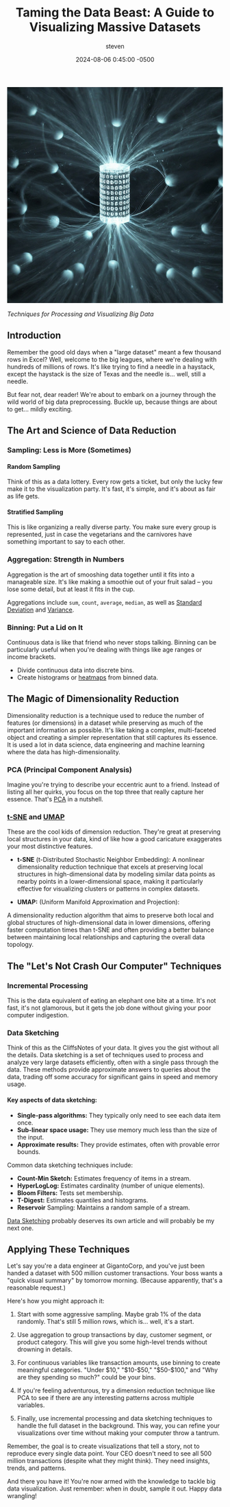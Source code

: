 ﻿---
title:  "Taming the Data Beast: A Guide to Visualizing Massive Datasets"
date:   2024-08-06 0:45:00 -0500
categories:
- data-engineering
- data-visualization
- scikit-learn
author: steven
---


![](/assets/images/big-data-md.png)

_Techniques for Processing and Visualizing Big Data_

## Introduction

Remember the good old days when a "large dataset" meant a few thousand rows in Excel? Well, welcome to the big leagues, where we're dealing with hundreds of millions of rows. It's like trying to find a needle in a haystack, except the haystack is the size of Texas and the needle is... well, still a needle.

But fear not, dear reader! We're about to embark on a journey through the wild world of big data preprocessing. Buckle up, because things are about to get... mildly exciting.

## The Art and Science of Data Reduction

### Sampling: Less is More (Sometimes)

#### Random Sampling
Think of this as a data lottery. Every row gets a ticket, but only the lucky few make it to the visualization party. It's fast, it's simple, and it's about as fair as life gets.

#### Stratified Sampling
This is like organizing a really diverse party. You make sure every group is represented, just in case the vegetarians and the carnivores have something important to say to each other.

### Aggregation: Strength in Numbers

Aggregation is the art of smooshing data together until it fits into a manageable size. It's like making a smoothie out of your fruit salad – you lose some detail, but at least it fits in the cup.

Aggregations include `sum`, `count`, `average`, `median`, as well as [Standard Deviation](https://en.wikipedia.org/wiki/Standard_deviation) and [Variance](https://en.wikipedia.org/wiki/Variance).

### Binning: Put a Lid on It

Continuous data is like that friend who never stops talking. Binning can be particularly useful when you're dealing with things like age ranges or income brackets.
* Divide continuous data into discrete bins.
* Create histograms or [heatmaps](https://en.wikipedia.org/wiki/Heat_map) from binned data.

## The Magic of Dimensionality Reduction
Dimensionality reduction is a technique used to reduce the number of features (or dimensions) in a dataset while preserving as much of the important information as possible. It's like taking a complex, multi-faceted object and creating a simpler representation that still captures its essence.  It is used a lot in data science, data engineering and machine learning where the data has high-dimensionality.

### PCA (Principal Component Analysis)
Imagine you're trying to describe your eccentric aunt to a friend. Instead of listing all her quirks, you focus on the top three that really capture her essence. That's [PCA](https://en.wikipedia.org/wiki/Principal_component_analysis) in a nutshell.

### [t-SNE](https://en.wikipedia.org/wiki/T-distributed_stochastic_neighbor_embedding) and [UMAP](https://en.wikipedia.org/wiki/Nonlinear_dimensionality_reduction#Uniform_manifold_approximation_and_projection)
These are the cool kids of dimension reduction. They're great at preserving local structures in your data, kind of like how a good caricature exaggerates your most distinctive features.

* **t-SNE** (t-Distributed Stochastic Neighbor Embedding): A nonlinear dimensionality reduction technique that excels at preserving local structures in high-dimensional data by modeling similar data points as nearby points in a lower-dimensional space, making it particularly effective for visualizing clusters or patterns in complex datasets.


* **UMAP:** (Uniform Manifold Approximation and Projection):

A dimensionality reduction algorithm that aims to preserve both local and global structures of high-dimensional data in lower dimensions, offering faster computation times than t-SNE and often providing a better balance between maintaining local relationships and capturing the overall data topology.

## The "Let's Not Crash Our Computer" Techniques

### Incremental Processing
This is the data equivalent of eating an elephant one bite at a time. It's not fast, it's not glamorous, but it gets the job done without giving your poor computer indigestion.

### Data Sketching
Think of this as the CliffsNotes of your data. It gives you the gist without all the details. Data sketching is a set of techniques used to process and analyze very large datasets efficiently, often with a single pass through the data. These methods provide approximate answers to queries about the data, trading off some accuracy for significant gains in speed and memory usage.


#### Key aspects of data sketching:
* **Single-pass algorithms:** They typically only need to see each data item once.
* **Sub-linear space usage:** They use memory much less than the size of the input.
* **Approximate results:** They provide estimates, often with provable error bounds.

Common data sketching techniques include:

* **Count-Min Sketch:** Estimates frequency of items in a stream.
* **HyperLogLog:** Estimates cardinality (number of unique elements).
* **Bloom Filters:** Tests set membership.
* **T-Digest:** Estimates quantiles and histograms.
* **Reservoir** Sampling: Maintains a random sample of a stream.

[Data Sketching](#data-sketching) probably deserves its own article and will probably be my next one.


## Applying These Techniques

Let's say you're a data engineer at GigantoCorp, and you've just been handed a dataset with 500 million customer transactions. Your boss wants a "quick visual summary" by tomorrow morning. (Because apparently, that's a reasonable request.)

Here's how you might approach it:

1. Start with some aggressive sampling. Maybe grab 1% of the data randomly. That's still 5 million rows, which is... well, it's a start.

2. Use aggregation to group transactions by day, customer segment, or product category. This will give you some high-level trends without drowning in details.

3. For continuous variables like transaction amounts, use binning to create meaningful categories. "Under $10," "$10-$50," "$50-$100," and "Why are they spending so much?" could be your bins.

4. If you're feeling adventurous, try a dimension reduction technique like PCA to see if there are any interesting patterns across multiple variables.

5. Finally, use incremental processing and data sketching techniques to handle the full dataset in the background. This way, you can refine your visualizations over time without making your computer throw a tantrum.

Remember, the goal is to create visualizations that tell a story, not to reproduce every single data point. Your CEO doesn't need to see all 500 million transactions (despite what they might think). They need insights, trends, and patterns.

And there you have it! You're now armed with the knowledge to tackle big data visualization. Just remember: when in doubt, sample it out. Happy data wrangling!
